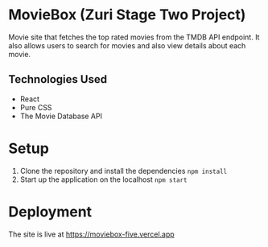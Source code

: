 # MovieBox (Zuri Stage Two Project)

Movie site that fetches the top rated movies from the TMDB API endpoint. It also allows users to search for movies and also view details about each movie.

## Technologies Used

* React
* Pure CSS
* The Movie Database API

# Setup

1. Clone the repository and install the dependencies ```npm install```
2. Start up the application on the localhost ```npm start```
   
# Deployment

The site is live at https://moviebox-five.vercel.app